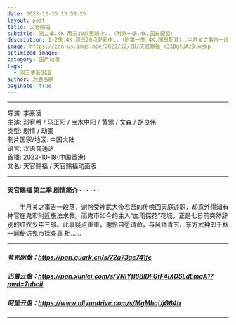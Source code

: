 ```yaml
---
date: 2023-12-26 13:58:25
layout: post
title: 天官赐福
subtitle: 第二季.4K 周三20点更新中..（附第一季.4K.国日配音）
description: 1-2季.4K 周三20点更新中..（附第一季.4K.国日配音）.半月关之事告一段落，谢怜受神武大帝君吾的传唤回天庭述职，却意外得知有神官在鬼市附近施法求救。而鬼市如今的主人“血雨探花”花城，正是七日前突然辞别的红衣少年三郎...
image: https://cdn-us.imgs.moe/2023/12/20/天官赐福_Y33BqtUAz9.webp
optimized_image: 
category: 国产动漫
tags:
  - 周三更新国漫
author: 对酒当歌
paginate: true
---
```



---

导演: 李豪凌  
主演: 邓宥希 / 马正阳 / 宝木中阳 / 黄莺 / 文森 / 胡良伟  
类型: 剧情 / 动画  
制片国家/地区: 中国大陆  
语言: 汉语普通话  
首播: 2023-10-18(中国香港)  
又名: 天官赐福 / 天官赐福动画版  

---

#### 天官赐福 第二季 剧情简介 · · · · · ·

　　半月关之事告一段落，谢怜受神武大帝君吾的传唤回天庭述职，却意外得知有神官在鬼市附近施法求救。而鬼市如今的主人“血雨探花”花城，正是七日前突然辞别的红衣少年三郎。此事疑点重重，谢怜自愿请命，与风师青玄、东方武神郎千秋一同秘访鬼市探查真 相……

---

##### 夸克网盘：<https://pan.quark.cn/s/72a73ae741fe>

##### 迅雷云盘：<https://pan.xunlei.com/s/VNlYfl8BlDFGtF4lXDSLdEmqA1?pwd=7ubc#>

##### 阿里云盘：<https://www.aliyundrive.com/s/MgMhqUjG64b>

---
